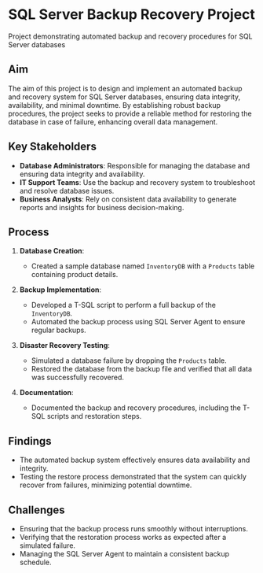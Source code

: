 # SQL Server Backup Recovery Project
Project demonstrating automated backup and recovery procedures for SQL Server databases

## Aim
The aim of this project is to design and implement an automated backup and recovery system for SQL Server databases, ensuring data integrity, availability, and minimal downtime. By establishing robust backup procedures, the project seeks to provide a reliable method for restoring the database in case of failure, enhancing overall data management.

## Key Stakeholders
- **Database Administrators**: Responsible for managing the database and ensuring data integrity and availability.
- **IT Support Teams**: Use the backup and recovery system to troubleshoot and resolve database issues.
- **Business Analysts**: Rely on consistent data availability to generate reports and insights for business decision-making.

## Process
1. **Database Creation**:
   - Created a sample database named `InventoryDB` with a `Products` table containing product details.
   
2. **Backup Implementation**:
   - Developed a T-SQL script to perform a full backup of the `InventoryDB`.
   - Automated the backup process using SQL Server Agent to ensure regular backups.

3. **Disaster Recovery Testing**:
   - Simulated a database failure by dropping the `Products` table.
   - Restored the database from the backup file and verified that all data was successfully recovered.

4. **Documentation**:
   - Documented the backup and recovery procedures, including the T-SQL scripts and restoration steps.

## Findings
- The automated backup system effectively ensures data availability and integrity.
- Testing the restore process demonstrated that the system can quickly recover from failures, minimizing potential downtime.

## Challenges
- Ensuring that the backup process runs smoothly without interruptions.
- Verifying that the restoration process works as expected after a simulated failure.
- Managing the SQL Server Agent to maintain a consistent backup schedule.

